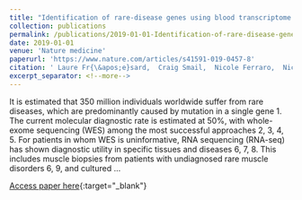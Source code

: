 ```yaml
---
title: "Identification of rare-disease genes using blood transcriptome sequencing and large control cohorts"
collection: publications
permalink: /publications/2019-01-01-Identification-of-rare-disease-genes-using-blood-transcriptome-sequencing-and-large-control-cohorts
date: 2019-01-01
venue: 'Nature medicine'
paperurl: 'https://www.nature.com/articles/s41591-019-0457-8'
citation: ' Laure Fr{\&apos;e}sard,  Craig Smail,  Nicole Ferraro,  Nicole Teran,  Xin Li,  Kevin Smith,  Devon Bonner,  Kristin Kernohan,  Shruti Marwaha,  Zachary Zappala et al.&quot;Identification of rare-disease genes using blood transcriptome sequencing and large control cohorts.&quot; Nature medicine, 2019.'
excerpt_separator: <!--more-->
---
```

<!--more-->
It is estimated that 350 million individuals worldwide suffer from rare diseases, which are predominantly caused by mutation in a single gene 1. The current molecular diagnostic rate is estimated at 50%, with whole-exome sequencing (WES) among the most successful approaches 2, 3, 4, 5. For patients in whom WES is uninformative, RNA sequencing (RNA-seq) has shown diagnostic utility in specific tissues and diseases 6, 7, 8. This includes muscle biopsies from patients with undiagnosed rare muscle disorders 6, 9, and cultured …

[Access paper here](https://www.nature.com/articles/s41591-019-0457-8){:target="_blank"}
